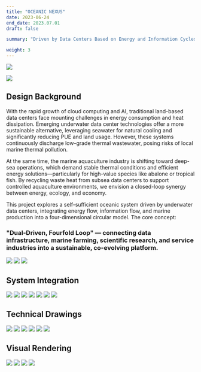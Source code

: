 ```yaml
---
title: "OCEANIC NEXUS"
date: 2023-06-24
end_date: 2023.07.01
draft: false

summary: "Driven by Data Centers Based on Energy and Information Cycles"

weight: 3
---
```


<img src="/images/project/5/1.png" style="max-width:100%"> </img>

<img src="/images/project/5/2.png" style="max-width:100%"> </img>


## Design Background

With the rapid growth of cloud computing and AI, traditional land-based data centers face mounting challenges in energy consumption and heat dissipation. Emerging underwater data center technologies offer a more sustainable alternative, leveraging seawater for natural cooling and significantly reducing PUE and land usage. However, these systems continuously discharge low-grade thermal wastewater, posing risks of local marine thermal pollution.

At the same time, the marine aquaculture industry is shifting toward deep-sea operations, which demand stable thermal conditions and efficient energy solutions—particularly for high-value species like abalone or tropical fish. By recycling waste heat from subsea data centers to support controlled aquaculture environments, we envision a closed-loop synergy between energy, ecology, and economy.

This project explores a self-sufficient oceanic system driven by underwater data centers, integrating energy flow, information flow, and marine production into a four-dimensional circular model. The core concept:

### "Dual-Driven, Fourfold Loop" — connecting data infrastructure, marine farming, scientific research, and service industries into a sustainable, co-evolving platform.

<img src="/images/project/5/3.png" style="max-width:100%"> </img>
<img src="/images/project/5/4.png" style="max-width:100%"> </img>
<img src="/images/project/5/5.png" style="max-width:100%"> </img>

## System Integration

<img src="/images/project/5/6.png" style="max-width:100%"> </img>
<img src="/images/project/5/7.png" style="max-width:100%"> </img>
<img src="/images/project/5/8.png" style="max-width:100%"> </img>
<img src="/images/project/5/9.png" style="max-width:100%"> </img>
<img src="/images/project/5/10.png" style="max-width:100%"> </img>
<img src="/images/project/5/11.png" style="max-width:100%"> </img>
<img src="/images/project/5/12.png" style="max-width:100%"> </img>

## Technical Drawings

<img src="/images/project/5/13.png" style="max-width:100%"> </img>
<img src="/images/project/5/14.png" style="max-width:100%"> </img>
<img src="/images/project/5/15.png" style="max-width:100%"> </img>
<img src="/images/project/5/16.png" style="max-width:100%"> </img>
<img src="/images/project/5/17.png" style="max-width:100%"> </img>
<img src="/images/project/5/18.png" style="max-width:100%"> </img>

## Visual Rendering

<img src="/images/project/5/19.png" style="max-width:100%"> </img>
<img src="/images/project/5/20.png" style="max-width:100%"> </img>
<img src="/images/project/5/21.png" style="max-width:100%"> </img>
<img src="/images/project/5/22.png" style="max-width:100%"> </img>


